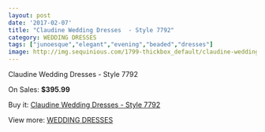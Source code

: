```yaml
---
layout: post
date: '2017-02-07'
title: "Claudine Wedding Dresses  - Style 7792"
category: WEDDING DRESSES
tags: ["junoesque","elegant","evening","beaded","dresses"]
image: http://img.sequinious.com/1799-thickbox_default/claudine-wedding-dresses-style-7792.jpg
---
```

Claudine Wedding Dresses  - Style 7792

On Sales: **$395.99**
<a href="https://www.sequinious.com/wedding-dresses/700-claudine-wedding-dresses-style-7792.html"><amp-img layout="responsive" width="600" height="600" src="//img.sequinious.com/1799-thickbox_default/claudine-wedding-dresses-style-7792.jpg" alt="Claudine Wedding Dresses  - Style 7792 0" /></a>
<a href="https://www.sequinious.com/wedding-dresses/700-claudine-wedding-dresses-style-7792.html"><amp-img layout="responsive" width="600" height="600" src="//img.sequinious.com/1801-thickbox_default/claudine-wedding-dresses-style-7792.jpg" alt="Claudine Wedding Dresses  - Style 7792 1" /></a>
<a href="https://www.sequinious.com/wedding-dresses/700-claudine-wedding-dresses-style-7792.html"><amp-img layout="responsive" width="600" height="600" src="//img.sequinious.com/1800-thickbox_default/claudine-wedding-dresses-style-7792.jpg" alt="Claudine Wedding Dresses  - Style 7792 2" /></a>

Buy it: [Claudine Wedding Dresses  - Style 7792](https://www.sequinious.com/wedding-dresses/700-claudine-wedding-dresses-style-7792.html "Claudine Wedding Dresses  - Style 7792")

View more: [WEDDING DRESSES](https://www.sequinious.com/2-wedding-dresses "WEDDING DRESSES")
